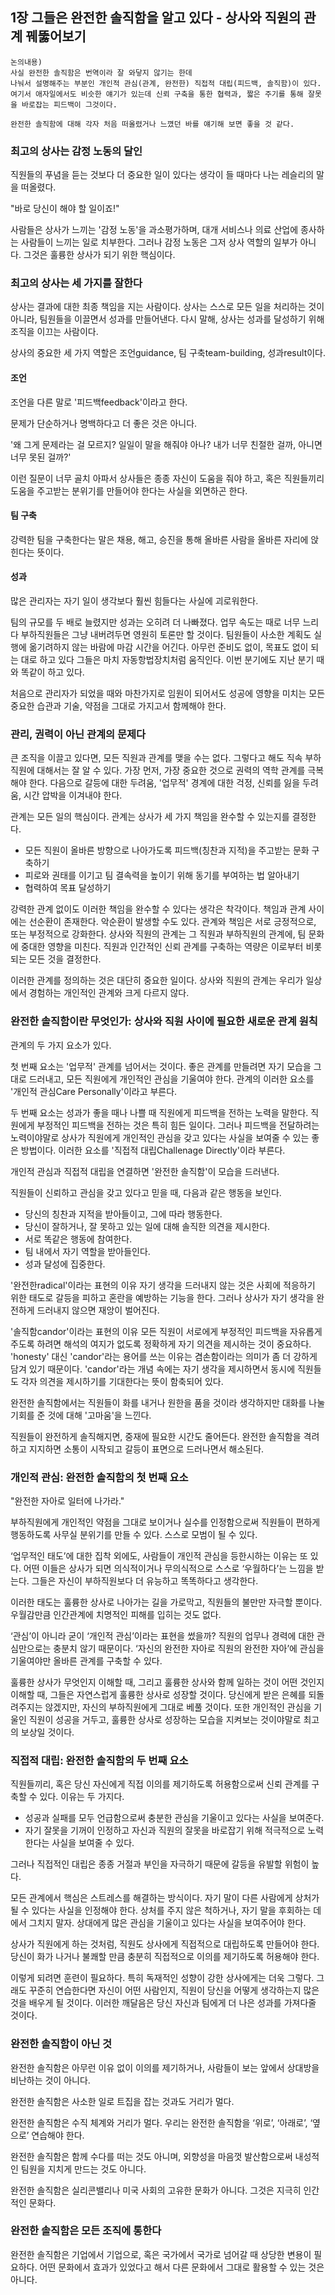 ## 1장 그들은 완전한 솔직함을 알고 있다 - 상사와 직원의 관계 꿰뚫어보기

```
논의내용)
사실 완전한 솔직함은 번역이라 잘 와닿지 않기는 한데
나눠서 설명해주는 부분인 개인적 관심(관계, 완전한) 직접적 대립(피드백, 솔직함)이 있다.
여기서 애자일에서도 비슷한 얘기가 있는데 신뢰 구축을 통한 협력과, 짧은 주기를 통해 잘못을 바로잡는 피드백이 그것이다.

완전한 솔직함에 대해 각자 처음 떠올렸거나 느꼈던 바를 얘기해 보면 좋을 것 같다.
```

### 최고의 상사는 감정 노동의 달인

직원들의 푸념을 듣는 것보다 더 중요한 일이 있다는 생각이 들 때마다 나는 레슬리의 말을 떠올렸다.

"바로 당신이 해야 할 일이죠!"

사람들은 상사가 느끼는 '감정 노동'을 과소평가하며, 대개 서비스나 의료 산업에 종사하는 사람들이 느끼는 일로 치부한다.
그러나 감정 노동은 그저 상사 역할의 일부가 아니다. 그것은 훌륭한 상사가 되기 위한 핵심이다.

### 최고의 상사는 세 가지를 잘한다

상사는 결과에 대한 최종 책임을 지는 사람이다.
상사는 스스로 모든 일을 처리하는 것이 아니라, 팀원들을 이끌면서 성과를 만들어낸다.
다시 말해, 상사는 성과를 달성하기 위해 조직을 이끄는 사람이다.

상사의 중요한 세 가지 역할은 조언guidance, 팀 구축team-building, 성과result이다.

#### 조언

조언을 다른 말로 '피드백feedback'이라고 한다.

문제가 단순하거나 명백하다고 더 좋은 것은 아니다.

'왜 그게 문제라는 걸 모르지? 일일이 말을 해줘야 아나? 내가 너무 친절한 걸까, 아니면 너무 못된 걸까?'

이런 질문이 너무 골치 아파서 상사들은 종종 자신이 도움을 줘야 하고, 혹은 직원들끼리 도움을 주고받는 분위기를 만들어야 한다는 사실을 외면하곤 한다.

#### 팀 구축

강력한 팀을 구축한다는 말은 채용, 해고, 승진을 통해 올바른 사람을 올바른 자리에 앉힌다는 뜻이다.

#### 성과

많은 관리자는 자기 일이 생각보다 훨씬 힘들다는 사실에 괴로워한다.

팀의 규모를 두 배로 늘렸지만 성과는 오히려 더 나빠졌다.
업무 속도는 때로 너무 느리다
부하직원들은 그냥 내버려두면 영원히 토론만 할 것이다.
팀원들이 사소한 계획도 실행에 옮기려하지 않는 바람에 마감 시간을 어긴다. 아무런 준비도 없이, 목표도 없이 되는 대로 하고 있다
그들은 마치 자동항법장치처럼 움직인다. 이번 분기에도 지난 분기 때와 똑같이 하고 있다.

처음으로 관리자가 되었을 때와 마찬가지로 임원이 되어서도 성공에 영향을 미치는 모든 중요한 습관과 기술, 약점을 그대로 가지고서 함께해야 한다.

### 관리, 권력이 아닌 관계의 문제다

큰 조직을 이끌고 있다면, 모든 직원과 관계를 맺을 수는 없다.
그렇다고 해도 직속 부하직원에 대해서는 잘 알 수 있다.
가장 먼저, 가장 중요한 것으로 권력의 역학 관계를 극복해야 한다.
다음으로 갈등에 대한 두려움, '업무적' 경계에 대한 걱정, 신뢰를 잃을 두려움, 시간 압박을 이겨내야 한다.

관계는 모든 일의 핵심이다. 관계는 상사가 세 가지 책임을 완수할 수 있는지를 결정한다.

- 모든 직원이 올바른 방향으로 나아가도록 피드백(칭찬과 지적)을 주고받는 문화 구축하기
- 피로와 권태를 이기고 팀 결속력을 높이기 위해 동기를 부여하는 법 알아내기
- 협력하여 목표 달성하기

강력한 관계 없이도 이러한 책임을 완수할 수 있다는 생각은 착각이다.
책임과 관계 사이에는 선순환이 존재한다. 악순환이 발생할 수도 있다.
관계와 책임은 서로 긍정적으로, 또는 부정적으로 강화한다. 상사와 직원의 관계는 그 직원과 부하직원의 관계에, 팀 문화에 중대한 영향을 미친다. 직원과 인간적인 신뢰 관계를 구축하는 역량은 이로부터 비롯되는 모든 것을 결정한다.

이러한 관계를 정의하는 것은 대단히 중요한 일이다. 상사와 직원의 관계는 우리가 일상에서 경험하는 개인적인 관계와 크게 다르지 않다.

### 완전한 솔직함이란 무엇인가: 상사와 직원 사이에 필요한 새로운 관계 원칙

관계의 두 가지 요소가 있다.

첫 번째 요소는 '업무적' 관계를 넘어서는 것이다.
좋은 관계를 만들려면 자기 모습을 그대로 드러내고, 모든 직원에게 개인적인 관심을 기울여야 한다.
관계의 이러한 요소를 '개인적 관심Care Personally'이라고 부른다.

두 번째 요소는 성과가 좋을 때나 나쁠 때 직원에게 피드백을 전하는 노력을 말한다.
직원에게 부정적인 피드백을 전하는 것은 특히 힘든 일이다.
그러나 피드백을 전달하려는 노력이야말로 상사가 직원에게 개인적인 관심을 갖고 있다는 사실을 보여줄 수 있는 좋은 방법이다.
이러한 요소를 '직접적 대립Challenage Directly'이라 부른다.

개인적 관심과 직접적 대립을 연결하면 '완전한 솔직함'이 모습을 드러낸다.

직원들이 신뢰하고 관심을 갖고 있다고 믿을 때, 다음과 같은 행동을 보인다.

- 당신의 칭찬과 지적을 받아들이고, 그에 따라 행동한다.
- 당신이 잘하거나, 잘 못하고 있는 일에 대해 솔직한 의견을 제시한다.
- 서로 똑같은 행동에 참여한다.
- 팀 내에서 자기 역할을 받아들인다.
- 성과 달성에 집중한다.

'완전한radical'이라는 표현의 이유
자기 생각을 드러내지 않는 것은 사회에 적응하기 위한 태도로 갈등을 피하고 혼란을 예방하는 기능을 한다.
그러나 상사가 자기 생각을 완전하게 드러내지 않으면 재앙이 벌어진다.

'솔직함candor'이라는 표현의 이유
모든 직원이 서로에게 부정적인 피드백을 자유롭게 주도록 하려면 해석의 여지가 없도록 정확하게 자기 의견을 제시하는 것이 중요하다.
'honesty' 대신 'candor'라는 용어를 쓰는 이유는 겸손함이라는 의미가 좀 더 강하게 담겨 있기 때문이다.
'candor'라는 개념 속에는 자기 생각을 제시하면서 동시에 직원들도 각자 의견을 제시하기를 기대한다는 뜻이 함축되어 있다.

완전한 솔직함에서는 직원들이 화를 내거나 원한을 품을 것이라 생각하지만
대화를 나눌 기회를 준 것에 대해 '고마움'을 느낀다.

직원들이 완전하게 솔직해지면, 중재에 필요한 시간도 줄어든다.
완전한 솔직함을 격려하고 지지하면 소통이 시작되고 갈등이 표면으로 드러나면서 해소된다.

### 개인적 관심: 완전한 솔직함의 첫 번째 요소

"완전한 자아로 일터에 나가라."

부하직원에게 개인적인 약점을 그대로 보이거나 실수를 인정함으로써 직원들이 편하게 행동하도록 사무실 분위기를 만들 수 있다. 스스로 모범이 될 수 있다.

‘업무적인 태도’에 대한 집착 외에도, 사람들이 개인적 관심을 등한시하는 이유는 또 있다. 어떤 이들은 상사가 되면 의식적이거나 무의식적으로 스스로 ‘우월하다’는 느낌을 받는다. 그들은 자신이 부하직원보다 더 유능하고 똑똑하다고 생각한다. 

이러한 태도는 훌륭한 상사로 나아가는 길을 가로막고, 직원들의 불만만 자극할 뿐이다. 우월감만큼 인간관계에 치명적인 피해를 입히는 것도 없다.

‘관심’이 아니라 굳이 ‘개인적 관심’이라는 표현을 썼을까? 직원의 업무나 경력에 대한 관심만으로는 충분치 않기 때문이다. ‘자신의 완전한 자아로 직원의 완전한 자아’에 관심을 기울여야만 올바른 관계를 구축할 수 있다.

훌륭한 상사가 무엇인지 이해할 때, 그리고 훌륭한 상사와 함께 일하는 것이 어떤 것인지 이해할 때, 그들은 자연스럽게 훌륭한 상사로 성장할 것이다. 당신에게 받은 은혜를 되돌려주지는 않겠지만, 자신의 부하직원에게 그대로 베풀 것이다. 또한 개인적인 관심을 기울인 직원이 성공을 거두고, 훌륭한 상사로 성장하는 모습을 지켜보는 것이야말로 최고의 보상일 것이다.

### 직접적 대립: 완전한 솔직함의 두 번째 요소

직원들끼리, 혹은 당신 자신에게 직접 이의를 제기하도록 허용함으로써 신뢰 관계를 구축할 수 있다. 이유는 두 가지다.

- 성공과 실패를 모두 언급함으로써 충분한 관심을 기울이고 있다는 사실을 보여준다.
- 자기 잘못을 기꺼이 인정하고 자신과 직원의 잘못을 바로잡기 위해 적극적으로 노력한다는 사실을 보여줄 수 있다.

그러나 직접적인 대립은 종종 거절과 부인을 자극하기 때문에 갈등을 유발할 위험이 높다. 

모든 관계에서 핵심은 스트레스를 해결하는 방식이다. 자기 말이 다른 사람에게 상처가 될 수 있다는 사실을 인정해야 한다. 상처를 주지 않은 척하거나, 자기 말을 후회하는 데에서 그치지 말자. 상대에게 많은 관심을 기울이고 있다는 사실을 보여주어야 한다.

상사가 직원에게 하는 것처럼, 직원도 상사에게 직접적으로 대립하도록 만들어야 한다. 당신이 화가 나거나 불쾌할 만큼 충분히 직접적으로 이의를 제기하도록 허용해야 한다.

이렇게 되려면 훈련이 필요하다. 특히 독재적인 성향이 강한 상사에게는 더욱 그렇다. 그래도 꾸준히 연습한다면 자신이 어떤 사람인지, 직원이 당신을 어떻게 생각하는지 많은 것을 배우게 될 것이다. 이러한 깨달음은 당신 자신과 팀에게 더 나은 성과를 가져다줄 것이다.

### 완전한 솔직함이 아닌 것

완전한 솔직함은 아무런 이유 없이 이의를 제기하거나, 사람들이 보는 앞에서 상대방을 비난하는 것이 아니다.

완전한 솔직함은 사소한 일로 트집을 잡는 것과도 거리가 멀다.

완전한 솔직함은 수직 체계와 거리가 멀다. 우리는 완전한 솔직함을 ‘위로’, ‘아래로’, ‘옆으로’ 연습해야 한다.

완전한 솔직함은 함께 수다를 떠는 것도 아니며, 외향성을 마음껏 발산함으로써 내성적인 팀원을 지치게 만드는 것도 아니다.

완전한 솔직함은 실리콘밸리나 미국 사회의 고유한 문화가 아니다. 그것은 지극히 인간적인 문화다.

### 완전한 솔직함은 모든 조직에 통한다

완전한 솔직함은 기업에서 기업으로, 혹은 국가에서 국가로 넘어갈 때 상당한 변용이 필요하다. 어떤 문화에서 효과가 있었다고 해서 다른 문화에서 그대로 활용할 수 있는 것은 아니다.